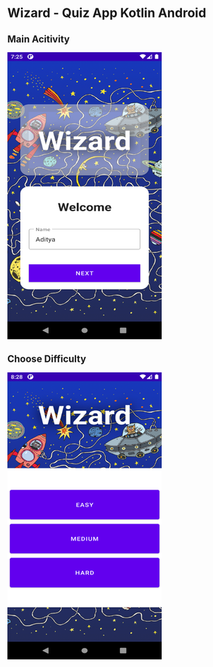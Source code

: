 # Wizard - Quiz App Kotlin Android


## Main Acitivity
<img src="screenshot/MainActivity.png" width="350" height="650"> 


## Choose Difficulty
<img src="screenshot/ChooseDifficulty.png" width="350" height="650">

